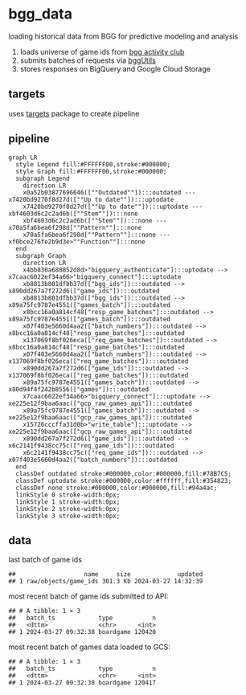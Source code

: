 
# bgg_data

loading historical data from BGG for predictive modeling and analysis

1.  loads universe of game ids from [bgg activity
    club](http://bgg.activityclub.org/bggdata/thingids.txt%5D)
2.  submits batches of requests via
    [bggUtils](https://github.com/phenrickson/bggUtils)
3.  stores responses on BigQuery and Google Cloud Storage

## targets

uses [targets](https://github.com/ropensci/targets) package to create
pipeline

## pipeline

``` mermaid
graph LR
  style Legend fill:#FFFFFF00,stroke:#000000;
  style Graph fill:#FFFFFF00,stroke:#000000;
  subgraph Legend
    direction LR
    x0a52b03877696646([""Outdated""]):::outdated --- x7420bd9270f8d27d([""Up to date""]):::uptodate
    x7420bd9270f8d27d([""Up to date""]):::uptodate --- xbf4603d6c2c2ad6b([""Stem""]):::none
    xbf4603d6c2c2ad6b([""Stem""]):::none --- x70a5fa6bea6f298d[""Pattern""]:::none
    x70a5fa6bea6f298d[""Pattern""]:::none --- xf0bce276fe2b9d3e>""Function""]:::none
  end
  subgraph Graph
    direction LR
    x4bb830a688852d8d>"bigquery_authenticate"]:::uptodate --> x7caac6022ef34a66>"bigquery_connect"]:::uptodate
    xb8813b801dfbb37d(["bgg_ids"]):::outdated --> x890dd267a7f272d6(["game_ids"]):::outdated
    xb8813b801dfbb37d(["bgg_ids"]):::outdated --> x89a75fc9787e4551(["games_batch"]):::outdated
    x8bcc16a0a814cf48["resp_game_batches"]:::outdated --> x89a75fc9787e4551(["games_batch"]):::outdated
    x07f403e5660d4aa2(["batch_numbers"]):::outdated --> x8bcc16a0a814cf48["resp_game_batches"]:::outdated
    x137069f8bf026eca(["req_game_batches"]):::outdated --> x8bcc16a0a814cf48["resp_game_batches"]:::outdated
    x07f403e5660d4aa2(["batch_numbers"]):::outdated --> x137069f8bf026eca(["req_game_batches"]):::outdated
    x890dd267a7f272d6(["game_ids"]):::outdated --> x137069f8bf026eca(["req_game_batches"]):::outdated
    x89a75fc9787e4551(["games_batch"]):::outdated --> x80d94f4f242b8556(["games"]):::outdated
    x7caac6022ef34a66>"bigquery_connect"]:::uptodate --> xe225e12f9baa6aac(["gcp_raw_games_api"]):::outdated
    x89a75fc9787e4551(["games_batch"]):::outdated --> xe225e12f9baa6aac(["gcp_raw_games_api"]):::outdated
    x15726cccffa31d0b>"write_table"]:::uptodate --> xe225e12f9baa6aac(["gcp_raw_games_api"]):::outdated
    x890dd267a7f272d6(["game_ids"]):::outdated --> x6c2141f9438cc75c(["req_game_ids"]):::outdated
    x6c2141f9438cc75c(["req_game_ids"]):::outdated --> x07f403e5660d4aa2(["batch_numbers"]):::outdated
  end
  classDef outdated stroke:#000000,color:#000000,fill:#78B7C5;
  classDef uptodate stroke:#000000,color:#ffffff,fill:#354823;
  classDef none stroke:#000000,color:#000000,fill:#94a4ac;
  linkStyle 0 stroke-width:0px;
  linkStyle 1 stroke-width:0px;
  linkStyle 2 stroke-width:0px;
  linkStyle 3 stroke-width:0px;
```

## data

last batch of game ids

    ##                   name     size             updated
    ## 1 raw/objects/game_ids 301.3 Kb 2024-03-27 14:32:39

most recent batch of game ids submitted to API:

    ## # A tibble: 1 × 3
    ##   batch_ts            type           n
    ##   <dttm>              <chr>      <int>
    ## 1 2024-03-27 09:32:38 boardgame 120420

most recent batch of games data loaded to GCS:

    ## # A tibble: 1 × 3
    ##   batch_ts            type           n
    ##   <dttm>              <chr>      <int>
    ## 1 2024-03-27 09:32:38 boardgame 120417
